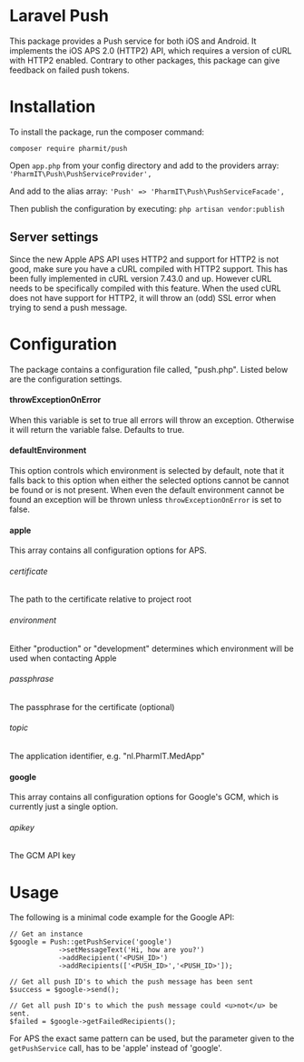 # Laravel Push
This package provides a Push service for both iOS and Android. It implements the iOS APS 2.0 (HTTP2) API, which requires a version of cURL with HTTP2 enabled. Contrary to other packages, this package can give feedback on failed push tokens.

# Installation
To install the package, run the composer command:

```composer require pharmit/push```

Open `app.php` from your config directory and add to the providers array: `'PharmIT\Push\PushServiceProvider',`

And add to the alias array: `'Push' => 'PharmIT\Push\PushServiceFacade',`

Then publish the configuration by executing: ```php artisan vendor:publish```

## Server settings
Since the new Apple APS API uses HTTP2 and support for HTTP2 is not good, make sure you have a cURL compiled with HTTP2 support. This has been fully implemented in cURL version 7.43.0 and up. However cURL needs to be specifically compiled with this feature. When the used cURL does not have support for HTTP2, it will throw an (odd) SSL error when trying to send a push message.

# Configuration
The package contains a configuration file called, "push.php". Listed below are the configuration settings.

#### throwExceptionOnError
When this variable is set to true all errors will throw an exception. Otherwise it will return the variable false. Defaults to true.

#### defaultEnvironment
This option controls which environment is selected by default, note that it falls back to this option when either the selected options cannot be cannot be found or is not present. When even the default environment cannot be found an exception will be thrown unless ```throwExceptionOnError``` is set to false.

#### apple
This array contains all configuration options for APS.

###### certificate
The path to the certificate relative to project root

###### environment
Either "production" or "development" determines which environment will be used when contacting Apple

###### passphrase
The passphrase for the certificate (optional)

###### topic
The application identifier, e.g. "nl.PharmIT.MedApp"

#### google
This array contains all configuration options for Google's GCM, which is currently just a single option.

###### apikey
The GCM API key

# Usage
The following is a minimal code example for the Google API:
```
// Get an instance
$google = Push::getPushService('google')
            ->setMessageText('Hi, how are you?')
            ->addRecipient('<PUSH_ID>')
            ->addRecipients(['<PUSH_ID>','<PUSH_ID>']);

// Get all push ID's to which the push message has been sent
$success = $google->send();

// Get all push ID's to which the push message could <u>not</u> be sent.
$failed = $google->getFailedRecipients();
```

For APS the exact same pattern can be used, but the parameter given to the `getPushService` call, has to be 'apple' instead of 'google'.
